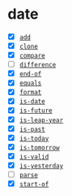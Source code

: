# date

- [x] [`add`](./add)
- [x] [`clone`](./clone)
- [x] [`compare`](./compare)
- [ ] [`difference`](./difference)
- [x] [`end-of`](./end-of)
- [x] [`equals`](./equals)
- [x] [`format`](./format)
- [x] [`is-date`](./is-date)
- [x] [`is-future`](./is-future)
- [x] [`is-leap-year`](./is-leap-year)
- [x] [`is-past`](./is-past)
- [x] [`is-today`](./is-today)
- [x] [`is-tomorrow`](./is-tomorrow)
- [x] [`is-valid`](./is-valid)
- [x] [`is-yesterday`](./is-yesterday)
- [ ] [`parse`](./parse)
- [x] [`start-of`](./start-of)
